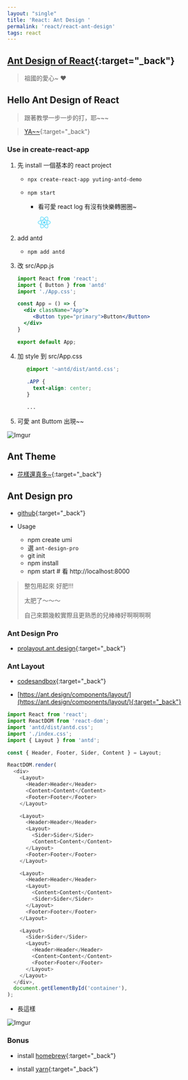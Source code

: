 ```yaml
---
layout: "single"
title: 'React: Ant Design '
permalink: 'react/react-ant-design'
tags: react 
---
```


## [Ant Design of React](https://ant.design/docs/react/introduce){:target="_back"}

> 祖國的愛心~ :heart:

## Hello Ant Design of React

> 跟著教學一步一步的打，耶~~~

> [YA~~](https://ant.design/docs/react/use-with-create-react-app#Install-and-Initialization){:target="_back"}

### Use in create-react-app

1. 先 install 一個基本的 react project

   - `npx create-react-app yuting-antd-demo`

   - `npm start`

      - 看可愛 react log 有沒有快樂轉圈圈~

         <img src="data:image/svg+xml;base64,PHN2ZyB4bWxucz0iaHR0cDovL3d3dy53My5vcmcvMjAwMC9zdmciIHZpZXdCb3g9Ii0xMS41IC0xMC4yMzE3NCAyMyAyMC40NjM0OCI+CiAgPHRpdGxlPlJlYWN0IExvZ288L3RpdGxlPgogIDxjaXJjbGUgY3g9IjAiIGN5PSIwIiByPSIyLjA1IiBmaWxsPSIjNjFkYWZiIi8+CiAgPGcgc3Ryb2tlPSIjNjFkYWZiIiBzdHJva2Utd2lkdGg9IjEiIGZpbGw9Im5vbmUiPgogICAgPGVsbGlwc2Ugcng9IjExIiByeT0iNC4yIi8+CiAgICA8ZWxsaXBzZSByeD0iMTEiIHJ5PSI0LjIiIHRyYW5zZm9ybT0icm90YXRlKDYwKSIvPgogICAgPGVsbGlwc2Ugcng9IjExIiByeT0iNC4yIiB0cmFuc2Zvcm09InJvdGF0ZSgxMjApIi8+CiAgPC9nPgo8L3N2Zz4K" width="30"/>

2. add antd

   - `npm add antd`


3. 改 src/App.js 


   ~~~jsx
   import React from 'react';
   import { Button } from 'antd'
   import './App.css';
   
   const App = () => {
     <div className="App">
        <Button type="primary">Button</Button>
     </div>
   }
   
   export default App;
   ~~~

4. 加 style 到 src/App.css

   ~~~css
      @import '~antd/dist/antd.css'; 
      
      .APP {
        text-align: center;     
      }

      ...
   ~~~

5. 可愛 ant Buttom 出現~~

![Imgur](https://i.imgur.com/cxLt6YE.jpg)


## Ant Theme

- [花樣還真多~](https://antdtheme.com/){:target="_back"}

## Ant Design pro

- [github](https://github.com/ant-design/ant-design-pro/){:target="_back"}

- Usage

   - npm create umi
   - 選 `ant-design-pro`
   - git init
   - npm install
   - npm start # 看 http://localhost:8000

> 整包用起來 好肥!!!
>
> 太肥了～～～
>
> 自己來顆幾較實際且更熟悉的兒棒棒好啊啊啊啊

### Ant Design Pro

- [prolayout.ant.design](https://prolayout.ant.design/){:target="_back"}


### Ant Layout

- [codesandbox](https://codesandbox.io/s/0elhg){:target="_back"}

- [https://ant.design/components/layout/](https://ant.design/components/layout/){:target="_back"}


~~~js
import React from 'react';
import ReactDOM from 'react-dom';
import 'antd/dist/antd.css';
import './index.css';
import { Layout } from 'antd';

const { Header, Footer, Sider, Content } = Layout;

ReactDOM.render(
  <div>
    <Layout>
      <Header>Header</Header>
      <Content>Content</Content>
      <Footer>Footer</Footer>
    </Layout>

    <Layout>
      <Header>Header</Header>
      <Layout>
        <Sider>Sider</Sider>
        <Content>Content</Content>
      </Layout>
      <Footer>Footer</Footer>
    </Layout>

    <Layout>
      <Header>Header</Header>
      <Layout>
        <Content>Content</Content>
        <Sider>Sider</Sider>
      </Layout>
      <Footer>Footer</Footer>
    </Layout>

    <Layout>
      <Sider>Sider</Sider>
      <Layout>
        <Header>Header</Header>
        <Content>Content</Content>
        <Footer>Footer</Footer>
      </Layout>
    </Layout>
  </div>,
  document.getElementById('container'),
);
~~~


- 長這樣

![Imgur](https://i.imgur.com/u0GBg5F.png)

### Bonus

- install [homebrew](https://brew.sh/){:target="_back"}

- install [yarn](https://classic.yarnpkg.com/en/docs/install/#mac-stable){:target="_back"}